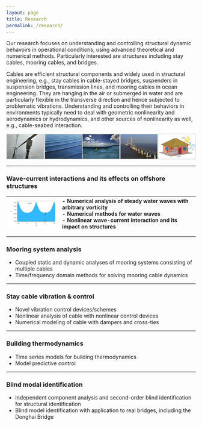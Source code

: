 ```yaml
---
layout: page
title: Research
permalink: /research/
---
```

Our research focuses on understanding and controlling structural dynamic behavoirs in operational conditions, using advanced theoretical and numerical methods. Particularly interested are structures including stay cables, mooring cables, and bridges. 

Cables are efficient structural components and widely used in structural engineering, e.g., stay cables in cable-stayed bridges, suspenders in suspension bridges, transmission lines, and mooring cables in ocean engineering. They are hanging in the air or submerged in water and are particularly flexible in the transverse direction and hence subjected to problematic vibrations. Understanding and controlling their behaviors in environments typically need to deal with geometric nonlinearity and aerodynamics or hydrodynamics, and other sources of nonlinearity as well, e.g., cable-seabed interaction.

![](/resources/topics.png)

---
### Wave-current interactions and its effects on offshore structures

| <img width="180" src="/resources/waterparticlepath.gif"> | - Numerical analysis of steady water waves with arbitrary vorticity <br /> - Numerical methods for water waves <br /> - Nonlinear wave-current interaction and its impact on structures |
| :------ | :------ |

---
### Mooring system analysis
- Coupled static and dynamic analyses of mooring systems consisting of multiple cables
- Time/frequency domain methods for solving mooring cable dynamics

---
### Stay cable vibration & control
- Novel vibration control devices/schemes
- Nonlinear analysis of cable with nonlinear control devices
- Numerical modeling of cable with dampers and cross-ties

---
### Building thermodynamics
- Time series models for building thermodynamics
- Model predictive control

---
### Blind modal identification
- Independent component analysis and second-order blind identification for structural identification
- Blind model identification with application to real bridges, including the Donghai Bridge
